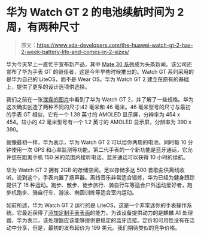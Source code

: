 # 华为 Watch GT 2 的电池续航时间为 2 周，有两种尺寸

> 原文：<https://www.xda-developers.com/the-huawei-watch-gt-2-has-2-week-battery-life-and-comes-in-2-sizes/>

华为今天早上一直忙于宣布新产品，其中 [Mate 30 系列](https://www.xda-developers.com/huawei-mate-30-pro-rs-porsche-design-specifications-features-pricing-availability/)成为头条新闻。该公司还宣布了华为手表 GT 的继任者，这是今年早些时候推出的。Watch GT 系列采用的是华为自己的 LiteOS，而不是 Wear OS。华为 Watch GT 2 建立在原有的基础上，提供了更多的设计选项供选择。

我们之前在一张[泄露的图片](https://www.xda-developers.com/huawei-watch-gt-2-huawei-band-4-huawei-tv-harmony-os-mate-30-event/)中看到了华为 Watch GT 2，并了解了一些规格。华为这次确实创造了两种不同的尺寸:42 毫米和 46 毫米。46 毫米型号的尺寸与最初的手表 GT 相似，它有一个 1.39 英寸的 AMOLED 显示屏，分辨率为 454 x 454。较小的 42 毫米型号有一个 1.2 英寸的 AMOLED 显示屏，分辨率为 390 x 390。

就像最初一样，华为表示，华为 Watch GT 2 可以给你两周的电池，同时每 10 分钟使用一次 GPS 和心率监测等功能。第二代手表的一个新功能是蓝牙通话，它允许您在距离手机 150 米的范围内接听电话。蓝牙通话可以获得 10 小时的续航。

华为 Watch GT 2 拥有 2GB 的存储空间，足以存储多达 500 首歌曲供离线收听。说到这个，手表内置了扬声器。离线音乐非常适合锻炼，华为已经为健身跟踪提供了 15 种运动。跑步、散步、徒步旅行、骑自行车等适合户外运动爱好者，跑步机跑步、骑自行车、游泳、椭圆训练等适合室内运动。

如前所述，华为 Watch GT 2 运行的是 LiteOS，这是一个非常迷你的手表操作系统。它最近获得了[添加定制手表表面](https://www.xda-developers.com/huawei-watch-gt-custom-watch-faces/)的能力。为该设备提供动力的是麒麟 A1 处理器，华为表示，该处理器应该能够提供更稳定的蓝牙连接。定价和可用性没有在活动中分享，但是，最初的发布起价为 199 美元。我们期待类似的竞争价格。